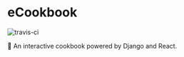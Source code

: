 eCookbook
=========

![travis-ci](https://travis-ci.com/utevo/eCookbook.svg?branch=master)

🍳 An interactive cookbook powered by Django and React.
